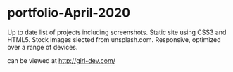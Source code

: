 # portfolio-April-2020
Up to date list of projects including screenshots.
Static site using CSS3 and HTML5.
Stock images slected from unsplash.com.
Responsive, optimized over a range of devices.

can be viewed at http://girl-dev.com/
